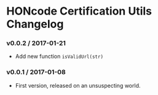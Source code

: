 HONcode Certification Utils Changelog
=====================================

### v0.0.2 / 2017-01-21

  - Add new function `isValidUrl(str)`

### v0.0.1 / 2017-01-08

  - First version, released on an unsuspecting world.
